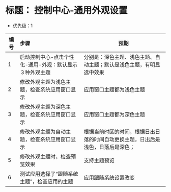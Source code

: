 # 标题： 控制中心-通用外观设置
* 优先级：1

| 编号 | 步骤                                | 预期                                                         |
| ---- | :---------------------------------- | ------------------------------------------------------------ |
| 1    | 启动控制中心-点击个性化-通用-外观：默认显示３种外观主题|分别是：深色主题、浅色主题、自动主题；默认是浅色主题，有明显选中效果|
| 2    | 修改外观主题为浅色主题，检查系统应用窗口显示|应用窗口主题都为浅色主题|
| 3    |修改外观主题为深色主题，检查系统应用窗口显示|应用窗口主题都为深色主题|
| 4    |修改外观主题为自动主题，检查系统应用窗口显示|根据当前时区的时间，根据日出日落的时间自动更换主题，日出后是浅色，日落后是深色；|
| 5    |修改外观主题时，检查预览效果|支持主题预览|
| 6    |测试应用选择了“跟随系统主题”，检查应用的主题|应用跟随系统设置改变|